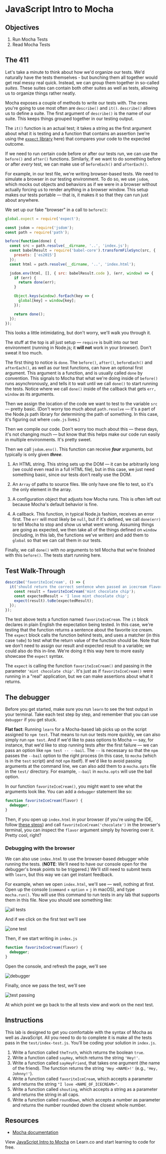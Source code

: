 # JavaScript Intro to Mocha

## Objectives

1.  Run Mocha Tests
2.  Read Mocha Tests

## The 411

<!-- ![Moe's 411](https://media.giphy.com/media/3orif1KCl3AcfVQefm/giphy.gif) -->

Let's take a minute to think about how we'd organize our tests. We'd naturally
have the tests themselves - but bunching them all together would get real messy
real quick. Instead, we can group them together in so-called _suites_. These
suites can contain both other suites as well as tests, allowing us to organize
things rather neatly.

Mocha exposes a couple of methods to write our tests with. The ones you're going
to use most often are `describe()` and `it()`. `describe()` allows us to define
a suite. The first argument of `describe()` is the name of our suite. This keeps
things grouped together in our testing output.

The `it()` function is an actual test; it takes a string as the first argument
about what it is testing and a function that contains an assertion (we're using
the [`expect` library][expect] here) that compares
your code to the expected outcome.

If we need to run certain code before or after our tests run, we can use the
`before()` and `after()` functions. Similarly, if we want to do something before
or after _every_ test, we can make use of `beforeEach()` and `afterEach()`.

For example, in our test file, we're writing browser-based tests. We need to
simulate a browser in our testing environment. To do so, we use `jsdom`, which
mocks out objects and behaviors as if we were in a browser without actually
forcing us to render anything in a browser window. This setup makes our tests
portable — that is, it makes it so that they can run just about anywhere.

We set up our fake "browser" in a call to `before()`:

```javascript
global.expect = require('expect');

const jsdom = require('jsdom');
const path = require('path');

before(function(done) {
  const src = path.resolve(__dirname, '..', 'index.js');
  const babelResult = require('babel-core').transformFileSync(src, {
    presets: ['es2015']
  });
  const html = path.resolve(__dirname, '..', 'index.html');

  jsdom.env(html, [], { src: babelResult.code }, (err, window) => {
    if (err) {
      return done(err);
    }

    Object.keys(window).forEach(key => {
      global[key] = window[key];
    });

    return done();
  });
});
```

This looks a little intimidating, but don't worry, we'll walk you through it.

The stuff at the top is all just setup — `require` is built into our test
environment (running in Node.js; it **will not** work in your browser). Don't
sweat it too much.

The first thing to notice is `done`. The `before()`, `after()`, `beforeEach()`
and `afterEach()`, as well as our test functions, can have an optional first
argument. This argument is a function, and is usually called `done` by
convention. This signals to Mocha that what we're doing inside of `before()`
runs asynchronously, and tells it to wait until we call `done()` to start
running the tests. Notice where we call `done()` inside of the callback that
gets `err, window` as its arguments.

Then we assign the location of the code we want to test to the variable `src` —
pretty basic. (Don't worry too much about `path.resolve` — it's a part of the
Node.js path library for determining the path of something. In this case, it's
figuring out where `code.js` lives.)

Then we compile our code. Don't worry too much about this — these days, it's not
changing much — but know that this helps make our code run easily in multiple
environments. It's pretty sweet.

Then we call `jsdom.env()`. This function can receive ***four*** arguments, but typically
is only given ***three***.

1.  An HTML string. This string sets up the DOM — it can be arbitrarily long (we
    could even read in a full HTML file), but in this case, we just need something
    basic, since our tests don't really use the DOM.

2.  An `Array` of paths to source files. We only have one file to test, so it's the
    only element in the array.
    
3.  A configuration object that adjusts how Mocha runs. This is often left out because
    Mocha's default behavior is fine.

4.  A callback. This function, in typical Node.js fashion, receives an error
    first. The `err` will most likely be `null`, but if it's defined, we call
    `done(err)` to tell Mocha to stop and show us what went wrong. Assuming things
    are going as expected, we then take all of the things defined on `window`
    (including, in this lab, the functions we've written) and add them to `global`
    so that we can call them in our tests.

Finally, we call `done()` with no arguments to tell Mocha that we're finished
with this `before()`. The tests start running here.

## Test Walk-Through

```js
describe('favoriteIceCream', () => {
  it('should return the correct sentence when passed an icecream flavor', () => {
    const result = favoriteIceCream('mint chocolate chip');
    const expectedResult = 'I love mint chocolate chip';
    expect(result).toBe(expectedResult);
  });
});
```

The test above tests a function named `favoriteIceCream`. The `it` block
declares in plain English the expectation being tested. In this case, we're
testing that the function returns a sentence about the favorite ice cream. The
`expect` block calls the function behind tests, and uses a matcher (in this case
`toBe`) to test what the return value of the function should be. Note that we
don't need to assign our result and expected result to a variable; we could also
do this in-line. We're doing it this way here to more easily showcase the
`expect` syntax.

The `expect` is calling the function `favoriteIceCream()` and passing in the
parameter `'mint chocolate chip'`. It's just as if `favoriteIceCream()` were
running in a "real" application, but we can make assertions about what it
returns.

## The debugger

Before you get started, make sure you run `learn` to see the test output in your
terminal. Take each test step by step, and remember that you can use `debugger`
if you get stuck.

**Flat fact**: Running `learn` for a Mocha-based lab picks up on the script
assigned to `npm test`. That means to run our tests more quickly, we can also
simply run `npm test`. And if we'd like to pass options to Mocha — say, for
instance, that we'd like to stop running tests after the first failure — we can
pass an option like `npm test -- --bail`. The `--` is necessary so that the
`npm` passes the `--bail` option to the right process (in this case, to `mocha`
(which is in the `test` script) and not `npm` itself). If we'd like to avoid
passing arguments at the command line, we can also add them to a `mocha.opts`
file in the `test/` directory. For example, `--bail` in `mocha.opts` will use
the bail option.

In our function `favoriteIceCream()`, you might want to see what the arguments
look like. You can add a `debugger` statement like so:

```javascript
function favoriteIceCream(flavor) {
  debugger;
}
```

Then, if you open up `index.html` in your browser (if you're using the IDE,
follow [these steps][steps]) and call `favoriteIceCream('chocolate')` in the
browser's terminal, you can inspect the `flavor` argument simply by hovering
over it. Pretty cool, right?

### Debugging with the browser

We can also use `index.html` to use the browser-based debugger while running the
tests. (**NOTE**: We'll need to have our console open for the debugger's break
points to be triggered.) We'll still need to submit tests with `learn`, but this
way we can get instant feedback.

For example, when we open `index.html`, we'll see — well, nothing at first. Open
up the console (`command` + `option` + `j` in macOS), and type `mocha.run()`.
You will use this command to run tests in any lab that supports them in this
file. Now you should see something like:

![all tests](https://curriculum-content.s3.amazonaws.com/skills-based-js/intro_to_mocha/intro_to_mocha_all_tests.png)

And if we click on the first test we'll see

![one test](https://curriculum-content.s3.amazonaws.com/skills-based-js/intro_to_mocha/intro_to_mocha_one_test.png)

Then, if we start writing in `index.js`

```javascript
function favoriteIceCream(flavor) {
  debugger;
}
```

Open the console, and refresh the page, we'll see

![debugger](https://curriculum-content.s3.amazonaws.com/skills-based-js/intro_to_mocha/intro_to_mocha_debugger.png)

Finally, once we pass the test, we'll see

![test passing](https://curriculum-content.s3.amazonaws.com/skills-based-js/intro_to_mocha/intro_to_mocha_one_test_passing.png)

At which point we go back to the all tests view and work on the next test.

## Instructions

This lab is designed to get you comfortable with the syntax of Mocha as well as
JavaScript. All you need to do to complete it is make all the tests pass in the
`test/index-test.js`. You'll be coding your solution in `index.js`.

1.  Write a function called `theTruth`, which returns the boolean `true`.
2.  Write a function called `sayHey`, which returns the string `'Hey!'`.
3.  Write a function called `sayHeyFriend`, that takes one argument (the name of the
    friend). The function returns the string `'Hey <NAME>!'` (e.g., `'Hey, Johnny!'`).
4.  Write a function called `favoriteIceCream`, which accepts a parameter and
    returns the string `"I love <NAME_OF_ICECREAM>"`.
5.  Write a function called `shouting`, which accepts a string as a parameter and
    returns the string in all caps.
6.  Write a function called `roundDown`, which accepts a number as parameter and
    returns the number rounded down the closest whole number.

## Resources

- [Mocha documentation](http://mochajs.org/)

[expect]: https://github.com/mjackson/expect
[steps]: http://help.learn.co/the-learn-ide/common-ide-questions/viewing-html-pages-in-the-learn-ide

<p data-visibility='hidden'>View <a href='https://learn.co/lessons/javascript-intro-to-mocha' title='JavaScript Intro to Mocha'>JavaScript Intro to Mocha</a> on Learn.co and start learning to code for free.</p>
